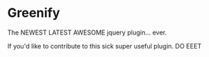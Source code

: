 # Greenify

The NEWEST LATEST AWESOME jquery plugin... ever.

If you'd like to contribute to this sick super useful plugin. DO EEET

